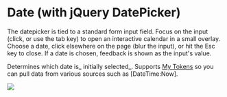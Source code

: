 # Date \(with jQuery DatePicker\)

The datepicker is tied to a standard form input field. Focus on the input \(click, or use the tab key\) to open an interactive calendar in a small overlay. Choose a date, click elsewhere on the page \(blur the input\), or hit the Esc key to close. If a date is chosen, feedback is shown as the input's value.

Determines which date is_ initially selected_. Supports [My Tokens](http://www.dnnsharp.com/dnn/modules/my-custom-tokens) so you can pull data from various sources such as \[DateTime:Now\].

![](https://s3.amazonaws.com/static.dnnsharp.com/documentation/2017/07/chrome_2017-07-07_11-57-03.png)


